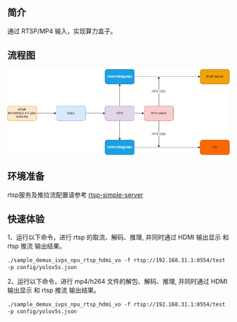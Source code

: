 ## 简介
  通过 RTSP/MP4 输入，实现算力盒子。

## 流程图
![](../../docs/sample_demux_ivps_joint_rtsp_vo.png)

## 环境准备
rtsp服务及推拉流配置请参考   [rtsp-simple-server](../../docs/rtsp.md)

## 快速体验
1、运行以下命令，进行 rtsp 的取流、解码、推理, 并同时通过 HDMI 输出显示 和 rtsp 推流 输出结果。
```
./sample_demux_ivps_npu_rtsp_hdmi_vo -f rtsp://192.168.31.1:8554/test -p config/yolov5s.json
```
2、运行以下命令，进行 mp4/h264 文件的解包、解码、推理, 并同时通过 HDMI 输出显示 和 rtsp 推流 输出结果。
```
./sample_demux_ivps_npu_rtsp_hdmi_vo -f rtsp://192.168.31.1:8554/test -p config/yolov5s.json
```